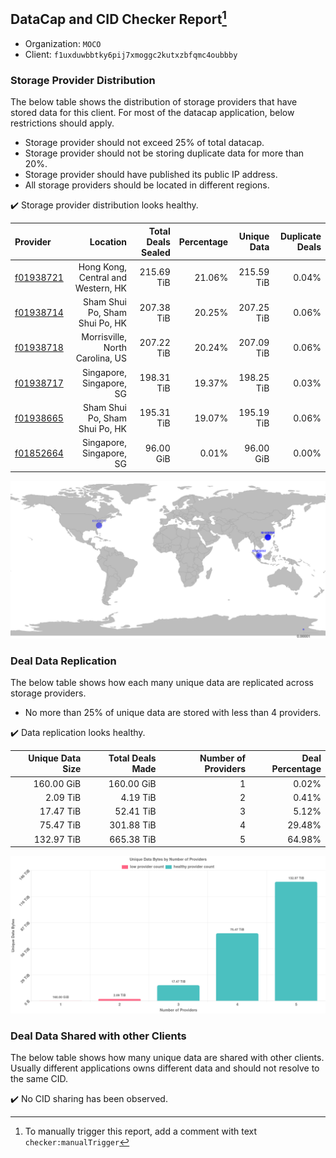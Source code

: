 ## DataCap and CID Checker Report[^1]
 - Organization: `MOCO`
 - Client: `f1uxduwbbtky6pij7xmoggc2kutxzbfqmc4oubbby`
### Storage Provider Distribution
The below table shows the distribution of storage providers that have stored data for this client.
For most of the datacap application, below restrictions should apply.
 - Storage provider should not exceed 25% of total datacap.
 - Storage provider should not be storing duplicate data for more than 20%.
 - Storage provider should have published its public IP address.
 - All storage providers should be located in different regions.

✔️ Storage provider distribution looks healthy.

| Provider                                              |                           Location | Total Deals Sealed | Percentage | Unique Data | Duplicate Deals |
| :---------------------------------------------------- | ---------------------------------: | -----------------: | ---------: | ----------: | --------------: |
| [f01938721](https://filfox.info/en/address/f01938721) | Hong Kong, Central and Western, HK |         215.69 TiB |     21.06% |  215.59 TiB |           0.04% |
| [f01938714](https://filfox.info/en/address/f01938714) |     Sham Shui Po, Sham Shui Po, HK |         207.38 TiB |     20.25% |  207.25 TiB |           0.06% |
| [f01938718](https://filfox.info/en/address/f01938718) |    Morrisville, North Carolina, US |         207.22 TiB |     20.24% |  207.09 TiB |           0.06% |
| [f01938717](https://filfox.info/en/address/f01938717) |           Singapore, Singapore, SG |         198.31 TiB |     19.37% |  198.25 TiB |           0.03% |
| [f01938665](https://filfox.info/en/address/f01938665) |     Sham Shui Po, Sham Shui Po, HK |         195.31 TiB |     19.07% |  195.19 TiB |           0.06% |
| [f01852664](https://filfox.info/en/address/f01852664) |           Singapore, Singapore, SG |          96.00 GiB |      0.01% |   96.00 GiB |           0.00% |

![Provider Distribution](https://raw.githubusercontent.com/data-preservation-programs/filplus-checker-assets/main/filecoin-project/filecoin-plus-large-datasets/issues/1096/1671007089737.png)
### Deal Data Replication
The below table shows how each many unique data are replicated across storage providers.
- No more than 25% of unique data are stored with less than 4 providers.

✔️ Data replication looks healthy.

| Unique Data Size | Total Deals Made | Number of Providers | Deal Percentage |
| ---------------: | ---------------: | ------------------: | --------------: |
|       160.00 GiB |       160.00 GiB |                   1 |           0.02% |
|         2.09 TiB |         4.19 TiB |                   2 |           0.41% |
|        17.47 TiB |        52.41 TiB |                   3 |           5.12% |
|        75.47 TiB |       301.88 TiB |                   4 |          29.48% |
|       132.97 TiB |       665.38 TiB |                   5 |          64.98% |

![Replication Distribution](https://raw.githubusercontent.com/data-preservation-programs/filplus-checker-assets/main/filecoin-project/filecoin-plus-large-datasets/issues/1096/1671007090238.png)
### Deal Data Shared with other Clients
The below table shows how many unique data are shared with other clients.
Usually different applications owns different data and should not resolve to the same CID.

✔️ No CID sharing has been observed.

[^1]: To manually trigger this report, add a comment with text `checker:manualTrigger`
